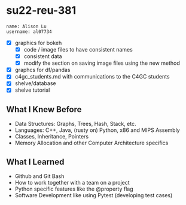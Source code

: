 # su22-reu-381

```
name: Alison Lu
username: al07734
```

- [x] graphics for bokeh
  - [x] code / image files to have consistent names
  - [x] consistent data
  - [x] modify the section on saving image files using the new method
- [x] graphcs for df/pandas
- [x] c4gc_students.md with communications to the C4GC students
- [x] shelve/database
- [x] shelve tutorial

## What I Knew Before
- Data Structures: Graphs, Trees, Hash, Stack, etc.
- Languages: C++, Java, (rusty on) Python, x86 and MIPS Assembly
- Classes, Inheritance, Pointers
- Memory Allocation and other Computer Architecture specifics

## What I Learned
- Github and Git Bash
- How to work together with a team on a project
- Python specific features like the @property flag
- Software Development like using Pytest (developing test cases)                                                                                                                                

